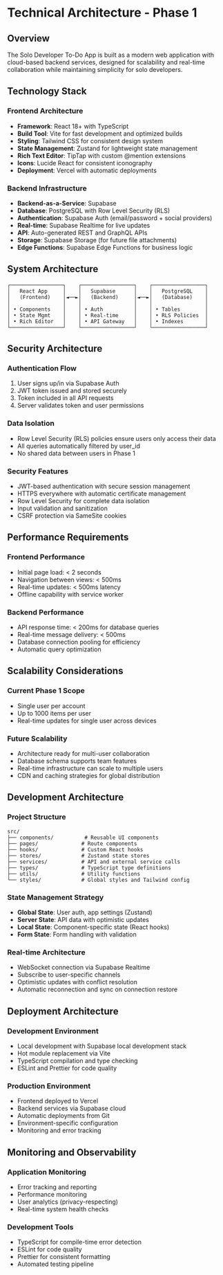 # Technical Architecture - Phase 1

## Overview

The Solo Developer To-Do App is built as a modern web application with cloud-based backend services, designed for scalability and real-time collaboration while maintaining simplicity for solo developers.

## Technology Stack

### Frontend Architecture

- **Framework**: React 18+ with TypeScript
- **Build Tool**: Vite for fast development and optimized builds
- **Styling**: Tailwind CSS for consistent design system
- **State Management**: Zustand for lightweight state management
- **Rich Text Editor**: TipTap with custom @mention extensions
- **Icons**: Lucide React for consistent iconography
- **Deployment**: Vercel with automatic deployments

### Backend Infrastructure

- **Backend-as-a-Service**: Supabase
- **Database**: PostgreSQL with Row Level Security (RLS)
- **Authentication**: Supabase Auth (email/password + social providers)
- **Real-time**: Supabase Realtime for live updates
- **API**: Auto-generated REST and GraphQL APIs
- **Storage**: Supabase Storage (for future file attachments)
- **Edge Functions**: Supabase Edge Functions for business logic

## System Architecture

```
┌─────────────────┐    ┌─────────────────┐    ┌─────────────────┐
│   React App     │    │   Supabase      │    │   PostgreSQL    │
│   (Frontend)    │◄──►│   (Backend)     │◄──►│   (Database)    │
│                 │    │                 │    │                 │
│ • Components    │    │ • Auth          │    │ • Tables        │
│ • State Mgmt    │    │ • Real-time     │    │ • RLS Policies  │
│ • Rich Editor   │    │ • API Gateway   │    │ • Indexes       │
└─────────────────┘    └─────────────────┘    └─────────────────┘
```

## Security Architecture

### Authentication Flow
1. User signs up/in via Supabase Auth
2. JWT token issued and stored securely
3. Token included in all API requests
4. Server validates token and user permissions

### Data Isolation
- Row Level Security (RLS) policies ensure users only access their data
- All queries automatically filtered by user_id
- No shared data between users in Phase 1

### Security Features
- JWT-based authentication with secure session management
- HTTPS everywhere with automatic certificate management
- Row Level Security for complete data isolation
- Input validation and sanitization
- CSRF protection via SameSite cookies

## Performance Requirements

### Frontend Performance
- Initial page load: < 2 seconds
- Navigation between views: < 500ms
- Real-time updates: < 500ms latency
- Offline capability with service worker

### Backend Performance
- API response time: < 200ms for database queries
- Real-time message delivery: < 500ms
- Database connection pooling for efficiency
- Automatic query optimization

## Scalability Considerations

### Current Phase 1 Scope
- Single user per account
- Up to 1000 items per user
- Real-time updates for single user across devices

### Future Scalability
- Architecture ready for multi-user collaboration
- Database schema supports team features
- Real-time infrastructure can scale to multiple users
- CDN and caching strategies for global distribution

## Development Architecture

### Project Structure
```
src/
├── components/          # Reusable UI components
├── pages/              # Route components
├── hooks/              # Custom React hooks
├── stores/             # Zustand state stores
├── services/           # API and external service calls
├── types/              # TypeScript type definitions
├── utils/              # Utility functions
└── styles/             # Global styles and Tailwind config
```

### State Management Strategy
- **Global State**: User auth, app settings (Zustand)
- **Server State**: API data with optimistic updates
- **Local State**: Component-specific state (React hooks)
- **Form State**: Form handling with validation

### Real-time Architecture
- WebSocket connection via Supabase Realtime
- Subscribe to user-specific channels
- Optimistic updates with conflict resolution
- Automatic reconnection and sync on connection restore

## Deployment Architecture

### Development Environment
- Local development with Supabase local development stack
- Hot module replacement via Vite
- TypeScript compilation and type checking
- ESLint and Prettier for code quality

### Production Environment
- Frontend deployed to Vercel
- Backend services via Supabase cloud
- Automatic deployments from Git
- Environment-specific configuration
- Monitoring and error tracking

## Monitoring and Observability

### Application Monitoring
- Error tracking and reporting
- Performance monitoring
- User analytics (privacy-respecting)
- Real-time system health checks

### Development Tools
- TypeScript for compile-time error detection
- ESLint for code quality
- Prettier for consistent formatting
- Automated testing pipeline
